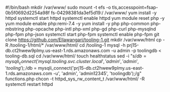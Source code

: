 #!/bin/bash
mkdir /var/www/
sudo mount -t efs -o tls,accesspoint=fsap-0b5f0692d2254a98f fs-04298381da3ef5d19:/  /var/www/
yum install -y httpd 
systemctl start httpd
systemctl enable httpd
yum module reset php -y
yum module enable php:remi-7.4 -y
yum install -y php php-common php-mbstring php-opcache php-intl php-xml php-gd php-curl php-mysqlnd php-fpm php-json
systemctl start php-fpm
systemctl enable php-fpm
git clone https://github.com/Ellawangari/tooling-1.git
mkdir /var/www/html
cp -R /tooling-1/html/*  /var/www/html/
cd /tooling-1
mysql -h prj15-db.ct2hwew9plmy.us-east-1.rds.amazonaws.com -u admin -p toolingdb < tooling-db.sql
cd /var/www/html/
touch healthstatus
sed -i "s/$db = mysqli_connect('mysql.tooling.svc.cluster.local', 'admin', 'admin', 'tooling');/$db = mysqli_connect('prj15-db.ct2hwew9plmy.us-east-1.rds.amazonaws.com -u', 'admin', 'admin12345', 'toolingdb');/g" functions.php
chcon -t httpd_sys_rw_content_t /var/www/html/ -R
systemctl restart httpd




